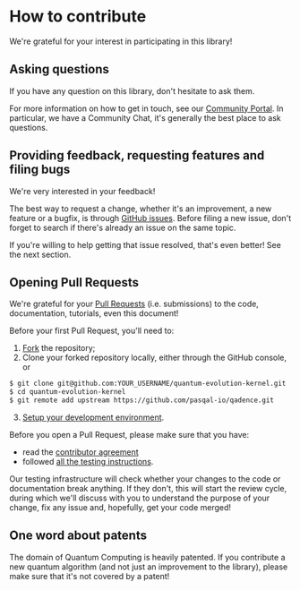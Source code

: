 # How to contribute

We're grateful for your interest in participating in this library!

## Asking questions

If you have any question on this library, don't hesitate to ask them.

For more information on how to get in touch, see our [Community Portal](https://community.pasqal.com/). In particular, we have a Community Chat, it's generally the best place to ask questions.


## Providing feedback, requesting features and filing bugs

We're very interested in your feedback!

The best way to request a change, whether it's an improvement, a new feature or a bugfix, is through [GitHub issues](https://github.com/pasqal-io/quantum-evolution-kernel/issues). Before filing a new issue, don't forget to search if there's already an issue on the same topic.

If you're willing to help getting that issue resolved, that's even better! See the next section.


## Opening Pull Requests

We're grateful for your [Pull Requests](https://github.com/pasqal-io/quantum-evolution-kernel/pulls) (i.e. submissions) to the code, documentation, tutorials, even this document!

Before your first Pull Request, you'll need to:

1. [Fork](https://github.com/pasqal-io/quantum-evolution-kernel/fork) the repository;
2. Clone your forked repository locally, either through the GitHub console, or
```sh
$ git clone git@github.com:YOUR_USERNAME/quantum-evolution-kernel.git
$ cd quantum-evolution-kernel
$ git remote add upstream https://github.com/pasqal-io/qadence.git
```
3. [Setup your development environment](./first%20contact.md#hatch-instructions).

Before you open a Pull Request, please make sure that you have:

- read the [contributor agreement](../CONTRIBUTOR%20AGREEMENT.md)
- followed [all the testing instructions](./first%20contact.md#running-tests).


Our testing infrastructure will check whether your changes to the code or documentation break anything. If they don't, this will start the review cycle, during which we'll discuss with you to understand the purpose of your change, fix any issue and, hopefully, get your code merged!


## One word about patents

The domain of Quantum Computing is heavily patented. If you contribute a new quantum algorithm (and not just an improvement to the library), please make sure that it's not covered by a patent!
